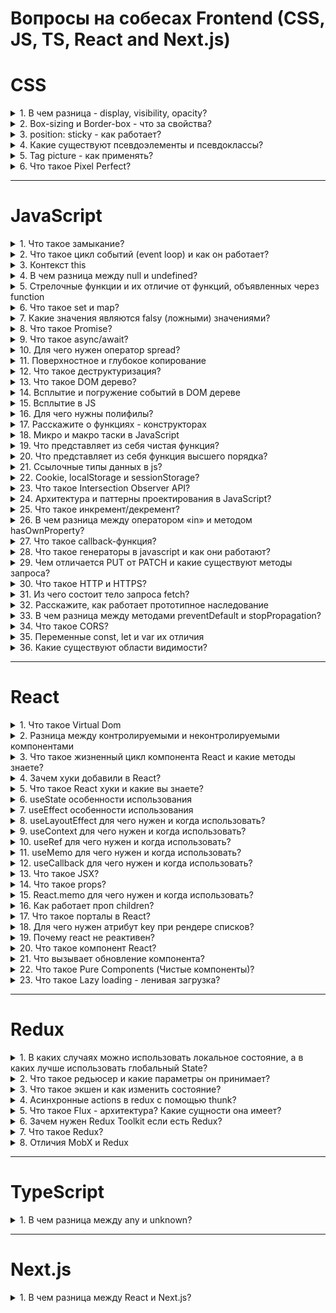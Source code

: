 # Вопросы на собесах Frontend (CSS, JS, TS, React and Next.js)

# CSS
<details>
<summary>1. В чем разница - display, visibility, opacity?</summary>

##
- display

Многоцелевое свойство, которое определяет, как элемент должен быть показан в документе.

- visibility

Предназначен для отображения или скрытия элемента, включая рамку вокруг него и фон. При скрытии элемента, хотя он и становится не виден, место, которое элемент занимает, остается за ним

- opacity

Определяет уровень прозрачности элемента веб-страницы. При частичной или полной прозрачности через элемент проступает фоновый рисунок или другие элементы, расположенные ниже полупрозрачного объекта.
##
</details>

<details>
<summary>2. Box-sizing и Border-box - что за свойства?</summary>

##
- box-sizing

Применяется для изменения алгоритма расчета ширины и высоты элемента.
```css
box-sizing: border-box;
```
На ширину блока не влияет padding и border.
##
</details>

<details>
<summary>3. position: sticky - как работает?</summary>

##
```css
position: fixed;
```
Элемент удаляется из обычного потока документа и становится выше всех других элементов обычного потока. Элемент будет всегда находится в зоне просмотра (viewport) браузера и позиционироваться относительно зоны просмотра. Положение элемента можно изменять используя свойства top, right, bottom, left и z-index.

```css
position: sticky;
```
Элемент остается в обычном потоке документа, а затем "прилипает" к ближайшему родителю с прокруткой и скроллится вместе с ним. В народе это называют "липким" элементом, который прилипает к верху экрана при прокрутке, когда прокрутка достигает этого элемента.
##
</details>

<details>
<summary>4. Какие существуют псевдоэлементы и псевдоклассы?</summary>

##
- псевдоэлементы

1. :after, :before

создает псевдоэлемент, который является последним (:after) или первым (:before) потомком элемента. Обычно используется для создания декоративных элементов для выбранного элемента.

2. :placeholder 

Псевдоэлемент позволяет стилизовать текст, который был вставлен используя атрибут placeholder для элементов форм, таких как ``input`` и ``textarea``

- псевдоклассы

1. :first-child, :last-child

Псевдокласс позволяет стилизовать первый или последний дочерний элемент какого-либо блока.

2. :focus

Псевдокласс применяется когда человек взаимодействует с элементом форм (``form``) такими как ``input, textarea, select, button`` и ссылки. Активируется при клике мышью пользователем по элементу. При фокусе на элементе появляется обводка (``outline``) по умолчанию

3. :hover

Псевдокласс срабатывает в момент наведения курсора мыши на элемент.

4. :visited

Псевдокласс позволяет стилизовать посещенные ссылки.

5. :active

Псевдокласс срабатывает в момент нажатия левой кнопки мыши на элемент.
##
</details>

<details>
<summary>5. Tag picture - как применять?</summary>

##
Контейнер в котором должен быть один тег `img` и элементы `source` с разными источниками и условиями отображения. Браузер подберет подходящее изображение из элемента `source` или использует источник в теге `img`, если подходящего источника не было найдено.

```css
<picture>
    <source media="(max-width: 650px)" srcset="https://htmlbase.ru/storage/app/media/travel-mobile.jpg"></source>
    <img src="https://htmlbase.ru/storage/app/media/travel.jpg" alt=""></img>
</picture>
```
##
</details>

<details>
<summary>6. Что такое Pixel Perfect?</summary>

##
Pixel Perfect — это подход в вёрстке, когда итоговый результат максимально точно, пиксель в пиксель, совпадает с дизайнерским макетом. Для этого макет сайта сохраняется как обычная картинка, после чего эта картинка накладывается поверх свёрстанного сайта при помощи специальных инструментов, например, браузерных расширений. После наложения становится очевидной разница, если она есть, между тем, как нарисовал дизайнер, и тем, что получилось в итоге.
##
</details>

---

# JavaScript
<details>
<summary>1. Что такое замыкание?</summary>

##
При создании функции и использования внутри нее переменных, эти переменные доступны только локально внутри функции. Снаружи мы не можем получить к ним доступ. На хранение таких переменных в том числе и аргументов выделяется определенная память и когда функция заканчивает свое выполнение это память очищается. Таким образом эти переменные больше не где не существуют.

Но вот если внутри одной функции создать вторую то вложенная функция получит доступ к переменным которые были объявлены во внешней функции этот механизм
и называется замыканием т е вложенная функция замыкает на себе переменные и аргументы внешней функции.

Таким образом при отработке внешней функции возвращается внутренняя которая замыкается на значения внешней и не дает памяти очистится 

Где используется: если нужно создать приватные переменные внутри другой функции. Конфиденциальность данных / эмуляция скрытых методов при помощи замыканий. Обычно используется в модульном паттерне.

Замыкание технически включает три компонента:

- внешняя функция, которая определяет некоторую область видимости и в которой определены некоторые переменные - лексическое окружение
- переменные (лексическое окружение), которые определены во внешней функции
- вложенная функция, которая использует эти переменные
```js
function outer(){         // внешняя функция
    let x = 5;            // некоторая переменная          
    function inner(){     // вложенная функция
        console.log(x++); // действия с переменной x
    };
    return inner;
}
let fn = outer();   // fn = inner, так как функция outer возвращает функцию inner, 
// переменная fn будет хранить ссылку на функцию inner. 
// При этом эта функция запомнила свое окружение - то есть внешнюю переменную x.
// вызываем внутреннюю функцию inner
fn();   // 5
fn();   // 6
fn();   // 7
let newFn = outer();  // здесь также в переменной newFn хранится ссылка
// на функцию inner и содержит уже новое значение, начиная со значения 5
newFn() // 5
newFn() // 6
```
Замыкания удобны тем, что каждый новый вызов создаёт отдельную область, в которой значения абсолютно независимы друг от друга.
##
</details>

<details>
<summary>2. Что такое цикл событий (event loop) и как он работает?</summary>

##
Так как движок Node.js одопоточный т.е выполнение каких либо задач выполняется по очереди один за другим.

При вызове какой-то функции она попадает в так называемый стек вызовов.В стеке вызовов хранятся функции, до которых дошёл интерпретатор, и которые надо выполнить. После выполнения всего блока (разных функции к примеру) стек станет пустым. В синхронном коде в стеке хранится вся цепочка вызовов.

Управление тем, как должны вызываться асинхронные операции, берёт на себя цикл событий (Event loop).

Цикл событий отвечает за выполнение кода, сбор и обработку событий и выполнение подзадач из очереди.
```
Стек вызовов => Web API => Очередь задач
Очередь задач => Стек вызовов
```
- **Стек вызовов** - "первым пришел, последним вышел" или "последним пришел, первым вышел", что то же самое.
- **Очередь задач** - "первым пришел, первым ушел".
##
</details>

<details>
<summary>3. Контекст this</summary>

## 
this - это специальная переменная, которая ссылается, на тот объект, в котором она на данный момент находится.

```js
let obj = {
   model: "toyota",
   year: 2017,
   show: function() {
   console.log(this.model) // obj.model
   }
 };
obj.show()
```
##
</details>

<details>
<summary>4. В чем разница между null и undefined?</summary>

##
Оба варианта означают пустое значение. Если мы инициализируем
переменную, но не присваиваем ей значение, туда помещается специальный
«маркер», который отображается при выводе на экран как undefined. Null
присваиваем самостоятельно.

Null - Это просто специальное значение, которое представляет собой «ничего»,
«пусто» или «значение неизвестно». Если необходимо очистить значение
переменной, мы делаем q = null.
undefined означает, что «значение не было присвоено».
##
</details>

<details>
<summary>5. Стрелочные функции и их отличие от функций, объявленных через function</summary>

## 
- Стрелочные функции не имеют argumemts.
- Синтаксис
- У стрелочных функций нет своего this. Если идет обращение к this, то он
берется снаружи.
- Не могут быть функциями – конструкторами. Т.е не могут вызываться с
помощью new
- Cтрелочную функцию можно написать в одну строку без объявления слова return
##
</details>

<details>
<summary>6. Что такое set и map?</summary>

##
Map – это коллекция, структура данных, работающая по принципу
ключ/значение, как и Object. Но основное отличие от объекта в том, что Map
позволяет использовать ключи любого типа.

Объект Set – это особый вид коллекции: «множество» значений (без ключей),
своего рода массив, где каждое значение может появляться только один раз.
##
</details>

<details>
<summary>7. Какие значения являются falsy (ложными) значениями?</summary>

##
Falsy значение – значение, которое при приведении к логическому типу
возвращает false.

```js
console.log(false)
console.log(0)
console.log('')
console.log(undefined)
console.log(null)
console.log(NaN)
console.log(BigInt(0))
```
##
</details>

<details>
<summary>8. Что такое Promise?</summary>

##
Промис (Promise) — специальный объект JavaScript, который используется для написания и обработки асинхронного кода.

Асинхронные функции возвращают объект Promise в качестве значения. Внутри промиса работает асинхронная операция, которая управляет его состоянием.\
Промисы были придуманы для решения проблемы так называемого «ада функций обратного вызова».

Промис может находиться в одном из трёх состояний:

- pending — стартовое состояние, операция стартовала;
- fulfilled — получен результат;
- rejected — ошибка.

Поменять состояние можно только один раз: перейти из `pending` либо в `fulfilled`, либо в `rejected`:

У промиса есть методы `then()` и `catch()` и `finally`, которые позволяют выполнять код при изменении его состояния.

Метод `then()` после `catch()` будет вызываться, даже если не произошло ошибок и сам метод `catch()` не выполнялся.

Если в цепочке несколько `catch()`, то каждый ловит ошибки от `then()`, находящихся выше.

Метод `finally` выполняется в конце цепочки промисов вне зависимости произошла ошибка или выполнение промиса прошло успешно.
##
</details>

<details>
<summary>9. Что такое async/await?</summary>

##
Async/await — относительно новый способ написания асинхронного (неблокирующего) кода в JS. Им оборачивают промис. Он делает код более читаемым и чистым, чем промисы и функции обратного вызова.\
Функция, обозначенная как async всегда вернет Promise.

Ключевое слово await заставит интерпретатор JavaScript ждать до тех пор, пока
промис справа от await не выполнится. После чего оно вернёт его результат, и
выполнение кода продолжится. await нельзя использовать в обычных функциях
##
</details>

<details>
<summary>10. Для чего нужен оператор spread?</summary>

##
Спред-синтаксис (spread) ... позволяет передавать итерируемые коллекции (например, массивы или строки) как список аргументов функции или добавлять содержащиеся в них элементы в новый массив.

Спред применятся и для объектов, чтобы копировать пары ключ-значение из одного объекта в другой.

- При вызове функции использовать значения из массива как аргументы:
```js
function multiplyThreeNumbers(a, b, c) {
  return a * b * c
}

const nums = [1, 2, 3]

console.log(multiplyThreeNumbers(...nums)) // 6
```

- В массиве скопировать элементы из другого массива в новый:

```js
const donor = ['это', 'старые', 'значения']
const newArray = [...donor, 1, true, 'мама']

console.log(newArray) // ['это', 'старые', 'значения', 1, true, 'мама']
```

- У объекта скопировать свойства из другого объекта в новый:

```js
const persona = { name: 'Иван', lastName: 'Объектов'}
const userData = { ...persona, username: 'killer3000' }

console.log(userData)
// {
//    name: 'Иван',
//    lastName: 'Объектов',
//    username: 'killer3000'
// }
```
Если в массиве будет больше элементов, чем параметров функции, то будут использованы только те элементы, которые идут первыми по порядку:

```js
function multiplyThreeNumbers(a, b, c) {
  return a * b * c
}

const nums = [1, 2, 3, 5, 6]

console.log(multiplyThreeNumbers(...nums)) // 6
```
##
</details>

<details>
<summary>11. Поверхностное и глубокое копирование</summary>

##
При копировании объектов или массивов JavaScript копирует данные только на один уровень вглубь. Этот тип копирования называется поверхностным (shallow).

Если необходимо полностью скопировать сложную структуру данных, например, массив с объектами, то нужно делать глубокое (deep) или полное копирование данных. JavaScript не содержит функций для глубокого копирования, лучший вариант сделать глубокую копию — сериализовать структуру в JSON и тут же распарсить.

- Поверхностное копирование
---
```
const copy = {…obj}
```
- Глубокое копирование
---
1. Воспользоваться костыльным, медленным способом:
```js
const copy = JSON.parse(JSON.stringify(obj))
```
или методом `structuredClone()`
Такие способы подойдет для объекта без прототипа и без функций.

2. Реализовать рекурсивную функцию копирования полей.
3. Воспользоваться библиотекой lodash, функцией deep clone
##
</details>

<details>
<summary>12. Что такое деструктуризация?</summary>

##
В JavaScript есть две чаще всего используемые структуры данных – это Object
и Array. Деструктурирующее присваивание – это специальный синтаксис, который
позволяет нам «распаковать» массивы или объекты в кучу переменных, так как
иногда они более удобны.
##
</details>

<details>
<summary>13. Что такое DOM дерево?</summary>

##
DOM (Document Object Model) — это специальная древовидная структура, которая позволяет управлять HTML-разметкой из JavaScript-кода. Управление обычно состоит из добавления и удаления элементов, изменения их стилей и содержимого.

Браузер создаёт DOM при загрузке страницы, складывает его в переменную document и сообщает, что DOM создан, с помощью события DOMContentLoaded. С переменной document начинается любая работа с HTML-разметкой в JavaScript.
##
</details>

<details>
<summary>14. Всплытие и погружение событий в DOM дереве</summary>

##
- Всплытие.

Когда на элементе происходит событие, обработчики сначала срабатывают на нём, потом на его родителе, затем выше и так
далее, вверх по цепочке предков.

- Погружение

Стандарт DOM Events описывает 3 фазы прохода события:
1. Фаза погружения (capturing phase) – событие сначала идёт сверху вниз.
2. Фаза цели (target phase) – событие достигло целевого(исходного) элемента.
3. Фаза всплытия (bubbling stage) – событие начинает всплывать.
##
</details>

<details>
<summary>15. Всплытие в JS</summary>

##
Hoisting (всплытие) представляет процесс доступа к переменным до их определения.

- `var`-переменные, которые попадают под всплытие, по умолчанию получают значение undefined.

- Это также касается и функции котрые обьявлются через `Function Declaration`

```js
display();
 
function display(){
    console.log("Hello Hoisting");
}
```
Здесь функция `display` благополучно отработает, несмотря на то, что она определена после вызова.

Но если мы используем `Function Expression` и вызовем ее до объявления то будет ошибка.
```js
display();

var display = function (){
    console.log("Hello Hoisting");
}
```
При первом проходе компилятор также получит переменную `display` и присвоет ей значение `undefined`. При втором проходе, когда надо будет вызывать функцию, на которую будет ссылаться эта переменная, компилятор увидит, что вызывать то нечего: переменная `display` пока еще равна `undefined`. И будет выброшена ошибка.

- Процесс всплытие для `let` и `const` будет отличаться: в отличие от `var`-переменных `const` и `let` при всплытие **не присваивается начальное значение**.

```js
console.log(foo);   // ReferenceError: Cannot access 'foo' before initialization
let foo = "Tom";    // тоже самое и с 'const'
console.log(foo);   // не будет выполняться
```
##
</details>

<details>
<summary>16. Для чего нужны полифилы?</summary>

##
«Полифил» – это библиотека, которая добавляет в старые
браузеры поддержку возможностей, которые в современных браузерах являются
встроенными.
##
</details>

<details>
<summary>17. Расскажите о функциях - конструкторах</summary>

## 
Функции-конструкторы являются обычными функциями. Но есть два
соглашения:
1. Имя функции-конструктора должно начинаться с большой буквы.
2. Функция-конструктор должна вызываться при помощи оператора "new".
```js
function User() {
  this.name = 'Alex'
}

const firstUser = new User()
firstUser.name === 'Alex' // true
```
Когда функция вызывается как new User(...), происходит следующее:
1. Создаётся новый пустой объект, и он присваивается this.
2. Выполняется код функции. Обычно он модифицирует this, добавляет туда
новые свойства.
3. Возвращается значение this
##
</details>

<details>
<summary>18. Микро и макро таски в JavaScript</summary>

##
- MicroTask - Promises ... выполняються раньше 
- MacroTask - SetTimeout ... выполняються позже
##
</details>

<details>
<summary>19. Что представляет из себя чистая функция?</summary>

##
Функция должна удовлетворять двум условиям, чтобы считаться «чистой»
- Каждый раз функция возвращает одинаковый результат, когда
вызывается с тем же набором аргументов.
- Нет побочных эффектов: HTTP-вызовы внутри функции, вывод на экран ( что то изменяет или внедряет в DOM дерево или происходит манипуляция с браузерными событиями по типу `click`).
##
</details>

<details>
<summary>20. Что представляет из себя функция высшего порядка?</summary>

##
Функция высшего порядка — это функция, которая может принимать другую
функцию в качестве аргумента или возвращать другую функцию в качестве
результата.
##
</details>

<details>
<summary>21. Ссылочные типы данных в js?</summary>

##
Все типы данных JavaScript можно разделить на примитивные и ссылочные.

- Объекты как ссылочные типы

Одно из фундаментальных отличий объектов от примитивов заключается в том, что объекты хранятся и копируются «по ссылке», тогда как примитивные значения: строки, числа, логические значения и т.д. – всегда копируются «как целое значение».

Переменная, которой присвоен объект, хранит не сам объект, а его «адрес в памяти» – другими словами, «ссылку» на него.

При копировании переменной объекта копируется ссылка, но сам объект не дублируется.

```js
let x = [10, 9, 8];
let y = x;
x[0] = 2;

console.log(y[0]); // 2
```

- Передача объектов функциям

Когда следует уделять особое внимание ссылочным типам, возникает при передаче их в виде аргументов функциям. Ввиду того что ссылочные типы содержат ссылки на соответствующие реальные данные, аргументы функции получают копию ссылки на данные и могут, таким образом, менять оригинальные данные.

- Сравнение объектов

При использовании операции проверки равенства (==) интерпретатор сравнивает значения соответствующих переменных. Для примитивных типов это означает сравнение фактических данных.

В случае ссылочных типов переменные содержат ссылки на данные, а не сами данные. Поэтому при использовании операции проверки равенства происходит сравнение ссылок, а не объектов, на которые эти ссылки указывают. Другими словами, операция == обеспечивает проверку не того, что две переменные ссылаются на эквивалентные объекты, а того, что переменные ссылаются на один и тот же объект.

```js
let str1 = new String("abc");
let str2 = new String("abc");

console.log(strl == str2); // false
```
##
</details>

<details>
<summary>22. Cookie, localStorage и sessionStorage?</summary>

##
Существует несколько подходов к хранению данных в браузере:

1. LocalStorage, SessionStorage - это интерфейс взаимодействия с хранилищем.

**SessionStorage** похож на краткосрочные Cookie, потому что данные в этом хранилище хранятся только во время жизни текущей сессии.

**LocalStorage**, в теории, является бессрочным хранилищем данных.

- Позволяют хранить пары ключ/значение в браузере.
- Максимальный объем хранимых данных — 5 Мб.
- Что в них важно – данные, которые в них записаны, сохраняются после
обновления страницы.

Оба хранилища в качестве ключей и значений могут использовать только
строки, поэтому объекты не забываем преобразовывать с помощью JSON.stringify.

2. **Cookie** – это небольшие строки данных, которые хранятся непосредственно в браузере. Данные, хранящиеся в куках, также передаются на сервер в виде HTTP-заголовка и могут быть им изменены. 

У хранения данных в **Cookie** есть много ограничений.

- они передаются при каждом запросе к серверу.
- их размер ограничен 4096 байтами. 
- срок хранения данных по умолчанию ограничен длинной сессии.

Куки обычно устанавливаются веб-сервером при помощи заголовка Set-Cookie. 
Мы также можем получить доступ к куки непосредственно из браузера, используя свойство document.cookie.

Один из наиболее частых случаев использования куки – это **аутентификация**:

- При входе на сайт сервер отсылает в ответ HTTP-заголовок Set-Cookie для того, чтобы установить куки со специальным уникальным идентификатором сессии («session identifier»).
- Во время следующего запроса к этому же домену браузер посылает на сервер HTTP-заголовок Cookie.
- Таким образом, сервер понимает, кто сделал запрос.
##
</details>

<details>
<summary>23. Что такое Intersection Observer API?</summary>

##
Intersection Observer API (IOA) позволяет приложению асинхронно наблюдать за пересечением элемента (target) с его родителем (root) или областью просмотра (viewport). Другими словами, этот API обеспечивает вызов определенной функции каждый раз при пересечении целевого элемента с root или viewport.

Примеры использования:

- «ленивая» или отложенная загрузка изображений
- бесконечная прокрутка страницы
- получение информации о видимости рекламы для целей расчета стоимости показов
- запуск процесса или анимации, находящихся в поле зрения пользователя

Для начала работы с IOA необходимо с помощью конструктора создать объект-наблюдатель с двумя параметрами — функцией обратного вызова и настройками

```js
// настройки
let options = {
    root: document.querySelector('.scroll-list'),
    rootMargin: '5px',
    threshold: 0.5
}

// функция обратного вызова
let callback = function(entries, observer){
    ...
}

// наблюдатель
let observer = new IntersectionObserver(callback, options)
```

Настройки:

- root — элемент, который выступает в роли области просмотра для target (предок целевого элемента или null для viewport)
- rootMargin — отступы вокруг root (margin в CSS, по умолчанию все отступы равны 0)
- threshold — число или массив чисел, указывающий допустимый процент пересечения target и root

Далее создается целевой элемент, за которым наблюдает observer:

```js
let target = document.querySelector('.list-item')
observer.observe(target)
```

Вызов callback возвращает объект, содержащий записи об изменениях, произошедших с целевым элементом:

```js
let callback = (entries, observer) => {
    entries.forEach(entry => {
        // entry (запись) - изменение
        //   entry.boundingClientRect
        //   entry.intersectionRatio
        //   entry.intersectionRect
        //   entry.isIntersecting
        //   entry.rootBounds
        //   entry.target
        //   entry.time
    })
}
```
##
</details>

<details>
<summary>24. Архитектура и паттерны проектирования в JavaScript? </summary>

##
**Архитектура**

- Backend \
**MVC** - (model-view-controler)
- Frontend \
**PMCU** - (pages-models-components-ul)
- Глобальное хранилище состояний \
**Flux** - Redux\MobX

**Паттерны проектирования `React`**

1. Presentational and Container Component Pattern

- **Компоненты представления**: это компоненты, отвечающие за внешний вид пользовательского интерфейса. Они не имеют никаких зависимостей ни с одной частью приложения и используются для отображения данных. Примером является список.

2. Provider Pattern

- Этот паттерн позволяет нам хранить данные в центральном месте, например, `React Context` и `Redux store`. `Provider/Store` может передать эти данные любому компоненту, которому они нужны, напрямую, без проп-дриллинга.

3. Compound Components Pattern

- Составные компоненты (Compound Components)— это компоненты, которые имеют общее состояние и работают вместе для достижения общей цели. Примером могут служить `HTML-элементы select и option`. В сочетании вместе они создают выпадающее меню, но сами по себе они мало что делают. Паттерн `Compound Components` используется в популярных библиотеках пользовательского интерфейса `React`, например: `Ant Design` и `Material UI`.
##
</details>

<details>
<summary>25. Что такое инкремент/декремент? </summary>

##
Одной из наиболее частых числовых операций является увеличение или уменьшение на единицу.

Для этого существуют даже специальные операторы:

- **Инкремент** ++ увеличивает переменную на 1:
```js
let counter = 2;
counter++;        // работает как counter = counter + 1, просто запись короче
console.log( counter ); // 3
```
- **Декремент** -- уменьшает переменную на 1:
```js
let counter = 2;
counter--;        // работает как counter = counter - 1, просто запись короче
console.log( counter ); // 1
```
- Если результат оператора не используется, а нужно только увеличить/уменьшить переменную, тогда без разницы, какую форму использовать:
```js
let counter = 0;
counter++;
++counter;
console.log( counter ); // 2, обе строки сделали одно и то же
```
- Если хочется тут же использовать результат, то нужна префиксная форма:
```js
let counter = 0;
console.log( ++counter ); // 1
```
- Если нужно увеличить и при этом получить значение переменной до увеличения – нужна постфиксная форма:
```js
let counter = 0;
console.log( counter++ ); // 0
```
##
</details>

<details>
<summary>26. В чем разница между оператором «in» и методом hasOwnProperty? </summary>

##
Отличие состоит в том, что оператор «in» проверяет наличие свойства не только в самом объекте, но и в его прототипах, а метод hasOwnProperty — только в объекте.
##
</details>

<details>
<summary>27. Что такое callback-функция?</summary>

##
коллбэк — это функция, которая должна быть выполнена после того, как другая функция завершила выполнение (отсюда и название: callback — функция обратного вызова). Любая функция, которая передается как аргумент, называется callback-функцией.
##
</details>

<details>
<summary>28. Что такое генераторы в javascript и как они работают?</summary>

##
Генераторы могут порождать (yield) множество значений одно за другим, по
мере необходимости. Генераторы отлично работают с перебираемыми объектами и
позволяют легко создавать потоки данных.

Для объявления генератора используется специальная синтаксическая
конструкция: function*, которая называется «функция-генератор»

```js
function* generateFuncion () {
   yield 1;
   yield 2;
   return 3;
}
```
Основным методом генератора является `next()`. При вызове он запускает
выполнение кода до ближайшей инструкции `yield` <значение> (значение может
отсутствовать, в этом случае оно предполагается равным `undefined`). По достижении
`yield` выполнение функции приостанавливается, а соответствующее значение –
возвращается во внешний код

```js
let generator = generateFuncion()
let one = generator.next()
```
##
</details>

<details>
<summary>29. Чем отличается PUT от PATCH и какие существуют методы запроса?</summary>

##
- `GET` запрашивает представление указанного ресурса. Такие запросы только для получения данных.
- `HEAD` - служит для проверки существования ресурса, он полностью аналогичен `GET`, но без возврата тела ответа.
- `POST` предназначен для отправки данных на сервер. Тип тела запроса указывается в заголовке `Content-Type`.
- `DELETE` запроса удаляет указанный ресурс.
- `PUT`, выбирается из базы сущность и обновляются её поля, при чём все сразу.
- `PATCH`, тоже самое, только обновляются не все поля, а выборочно.
- `OPTIONS` возвращает параметры в заголовке. Список параметров зависит о ресурса и/или сервера. Обычно это заголовок `Allow`, который описывает какие методы доступны для ресурса.
##
</details>

<details>
<summary>30. Что такое HTTP и HTTPS?</summary>

##
HTTP — это протокол передачи данных (гипертекстовой разметки) между браузером и сервером: страниц, файлов, видеозаписей. HTTPS — это тот же HTTP, но с добавленными методами шифрования данных и проверки безопасности. Встретить сейчас ресурс на HTTP довольно сложно — им не доверяют ни пользователи, ни браузеры, ни поисковики.

Протоколы TLS (Transport Layer Security) — криптографические. Это значит, что они позволяют шифровать данные, в нашем случае те, что передаются между браузером и сервером. Расшифровать эти данные могут только сервер и браузер, для всех остальных это будет набор нечитаемых символов.
##
</details>

<details>
<summary>31. Из чего состоит тело запроса fetch?</summary>

##
Функция fetch() принимает два параметра:

- url — адрес, по которому нужно сделать запрос;
```js
fetch('http://jsonplaceholder.typicode.com/posts')
```
- options (необязательный) — объект конфигурации, в котором можно настроить метод запроса, тело запроса, заголовки и многое другое.
```js
fetch('https://jsonplaceholder.typicode.com/posts', {
  method: 'POST', // Здесь так же могут быть GET, PUT, DELETE
  body: JSON.stringify(newPost), // Тело запроса в JSON-формате
  headers: {
    // Добавляем необходимые заголовки
    'Content-type': 'application/json; charset=UTF-8',
  },
```
По умолчанию fetch() запросы не включают в себя cookies и потому авторизованные запросы на сервере могут не пройти. Для этого необходимо добавить в настройку поле credentials:
```js
fetch('https://somesite.com/admin', {
  method: 'GET',
  // или 'same-origin' если можно делать такие запросы только в пределах этого домена
  credentials: 'include',
})
```
##
</details>

<details>
<summary>32. Расскажите, как работает прототипное наследование</summary>

##
Все объекты в JavaScript имеют свойство `__proto__`, которое является ссылкой на другой объект. Когда происходит обращение к свойству объекта, и если свойство не найдено в этом объекте, то механизм JavaScript просматривает прототип объекта, затем прототип прототипа и т.д. До тех пор, пока не найдет определенное свойство на одном из прототипов или до тех пор, пока он не достигнет конца цепочки прототипов.
##
</details>

<details>
<summary>33. В чем разница между методами preventDefault и stopPropagation?</summary>

##
- Метод `preventDefault` объекта Event, отключает стандартную обработку события браузером. 
- Метод `stopPropagation` объекта Event, отключает распространение события, т.е. запуск родительских по отношению к элементу, в котором возникло событие, обработчиков.

Например, "дефолтная" обработка события `submit` элемента `form` предполагает отправку данных формы и перезагрузку страницы.
```js
<form id="formEl">
  <input type="text" id="inputEl" />
  <button>Отправить</button>
</form>
```
```js
formEl.onsubmit = (e) => {
  e.preventDefault()
  alert(inputEl.value || 'hello world')
}
```
Пример всплытия в дереве DOM и с помощью метода `stopPropagation` отключение этого всплытия.
```js
<body>
  <div id="blueRect">
    <div id="redRect"></div>
  </div>
</body>
```
```js
const redRect = document.getElementById("redRect");
redRect.addEventListener("click", function(){
    console.log("Событие на redRect");
});
 
const blueRect = document.getElementById("blueRect");
blueRect.addEventListener("click", function(){
    console.log("Событие на blueRect");
});
 
document.body.addEventListener("click", function(){
    console.log("Событие на body");
});
```
Если мы нажмем на вложенный `div`, то событие пойдет к родительскому элементу `div` и далее к элементу `body`:

Вывод в консоли будет следующий:
```js
`Событие на redRect`
`Событие на blueRect`
`Событие на body`
```
Чтобы остановить распространение событие, мы можем прибегнуть к методу `stopPropagation()` объекта Event.
```js
const redRect = document.getElementById("redRect");
redRect.addEventListener("click", function(e){
    console.log("Событие на redRect");
    e.stopPropagation();
});
```
И в результате нажатия событие будет обработано только обработчиком для `redRect`.
```js
`Событие на redRect`
```
##
</details>

<details>
<summary>34. Что такое CORS?</summary>

##
CORS - это механизм, который позволяет выполняемым скриптам в браузере взаимодействовать с ресурсами, имеющий **разный origin**. Под **разным origin** подразумевается запросы, который имеют разный URL (ссылку) по сравнению с URL, где выполняется JavaScript.

Примеры:
- Разный домен(js.com)
- Разный протокол(http и https)
- Разный порт(js.com:3000 и js.com:3001)

На стороне Back-end можно конфигурировать такие заголовки (`headers`) которые разрешат получать доступ с этого ресурса:
```js
app.use(function (req, res, next) {
    res.setHeader('Access-Control-Allow-Origin', 'http://localhost:3000' || '*'); 
    //  должен содержать разрешённый источник или все источники.
    res.setHeader('Access-Control-Allow-Methods', 'GET, POST, OPTIONS, PUT, PATCH, DELETE'); 
    // должен содержать разрешённые методы.
    res.setHeader('Access-Control-Allow-Headers', 'X-Requested-With,content-type'); 
    // должен содержать список разрешённых заголовков.
    res.setHeader('Access-Control-Allow-Credentials', true); 
    // Если сервер согласен принять запрос с авторизационными данными, он должен добавить заголовок
    next();
}); 
```
Типы запросов CORS:

1. Простые

- Считаются методы `GET`, `POST` или `HEAD`
- При использовании заголовка Content-Type должны быть такие значения `application/x-www-form-urlencoded`, `multipart/form-data` или `text/plain`.

2. Все отсальные 

Если запрос не является **простым**, то браузер автоматически пошлет запрос с методом `OPTIONS`.

Цель такого запроса разузнать возможности CORS сервера:

Если сервер вернет `headers` (заголовки), кототрые разрешат доступ к ресурсам, то браузер пошлет второй запрос.
##
</details>

<details>
<summary>35. Переменные const, let и var их отличия</summary>

##
Переменные — это именованные контейнеры для хранения данных.

1. `let`, `const` 

Используя ключевое слово `let`, можно объявить переменную без присвоения ей начального значения. В таком случае она будет равна `undefined`
```js
let a
console.log(a) // undefined

a = 5
console.log(a) // 5
```
А вот при помощи `const` нельзя объявлять переменные без значения это вызовет ошибку.

Оба типа переменных имеют блочную область видимости и не становятся частью глобального объекта (`window` в браузере, `global` в Node.js). Блочная область видимости не даёт получить значение переменной вне блока, где она была объявлена.
```js
if (true) {
  let a = 5
  const b = 10

  console.log(a)   // 5
  console.log(b)   // 10
}

console.log(a) // ReferenceError: a is not defined
console.log(b) // ReferenceError: b is not defined
```

Значение в переменной, созданной через `let`, можно изменять
```js
let a = 5
console.log(5) // 5

a = 10
console.log(a) // 10
```
А вот значение `const` изменить нельзя, будь то примитивное значение или ссылка на объект.
```js
const obj = {
  a: 5,
}
obj = {
  a: 10,
} // TypeError: Assignment to constant variable
```
Однако объект, хранящийся в `const`, можно мутировать. Объекты хранятся по ссылке, и изменение объекта не приводит к изменению ссылки на него.
```js
const obj = {
  a: 5,
}

obj.a = 10
console.log(obj) // { a: 10 }
```
2. `var`

Переменные `var` можно объявлять без присвоения им значения, в таком случае они будут равны `undefined`

Переменные, объявленные через `var`, имеют функциональную область видимости. Они доступны только в пределах текущей функции или глобального объекта, если функции нет
```js
if (true) {
  var a = 5
}
function foo() {
  var b = 10
}

console.log(a) // 5
console.log(b) // ReferenceError: b is not defined
```
Смена значения в `var`

- обратиться к имени переменной и присвоить новое значение
```js
var a = 5
console.log(a) // 5

a = 10
console.log(a) // 10
```
- обратиться к имени переменной вместе с ключевым словом `var`
```js
var a = 5
console.log(a) // 5

var a = 10
console.log(a) // 10
```

Использование `var` оправданно, если нужно писать код для старых браузеров времён `IE 11` или `Opera mini`. Или нужно работать с библиотеками которые напиманы на `var` и читать доку где примеры также написаны с использованием `var`. Во всех остальных случаях лучше использовать `let` и `const`, так как они не позволят допустить ошибки, приводящие к неправильным значениям в переменных или изменениям глобальных переменных.
##
</details>

<details>
<summary>36. Какие существуют области видимости?</summary>

##
**Глобальная область видимости** - все переменные и константы, которые объявлены вне функций, вне модулей, являются глобальными.

**Блочная область видимости** - ограничена программным блоком, обозначенным при помощи `{` и `}`. Простейший пример такой области — это выражение внутри скобок.

**Функциональная область видимости** - это область видимости в пределах тела функции. Можно сказать, что она ограничена `{` и `}` функции.

**Лексической областью видимости** - особенный доступ к локальным переменным родительской функции.
```js
function outer() {
  const a = 42

  function inner() {
    console.log(a) // 42
  }
}
```
Такое поведение, когда переменные родительских областей становятся доступны в дочерних, называется наследованием областей видимости.
##
</details>

---

# React

<details>
<summary>1. Что такое Virtual Dom</summary>

##
VirtualDOM это копия DOM дерева и вместо того, чтобы взаимодействовать с
DOM напрямую, мы работаем с его легковесной копией. Мы можем вносить
изменения в копию, исходя из наших потребностей, а после этого React применяет
изменения к реальному DOM.

При этом происходит сравнение DOM-дерева с его виртуальной копией,
определяется разница и запускается перерисовка того, что было изменено.

Такой подход работает быстрее, потому как не включает в себя все
тяжеловесные части реального DOM.
##
</details>

<details>
<summary>2. Разница между контролируемыми и неконтролируемыми компонентами</summary>

##
В **контролируемом** компоненте данные формы обрабатываются компонентом React. 
Альтернативой являются **неконтролируемые** компоненты, где данные формы обрабатываются самим DOM.

В HTML элементы формы, **такие как input, textarea и select**, обычно
поддерживают собственное состояние и обновляют его в соответствии с
пользовательскими входными данными. В React изменяемое состояние обычно
хранится в свойстве state компонентов и обновляется только с помощью setState().

Мы можем объединить всё это вместе, сделав состояние React «единственным
источником данных (истины)». Затем компонент React, который отрисовывает
форму, также контролирует, что происходит в этой форме при последующем вводе
данных пользователем. Элемент поля ввода формы, значение которого
контролируется React подобным образом, называется **«контролируемым
компонентом»**.

Вместо того, чтобы писать обработчик события для каждого обновления
состояния, вы можете использовать **неуправляемый** компонент и читать значения
из DOM через ref

Неуправляемые компоненты опираются на DOM в качестве источника данных и могут быть удобны при интеграции React с кодом, не связанным с React. Количество кода может уменьшиться, правда, за счёт потери в его чистоте. Поэтому в обычных ситуациях мы рекомендуем использовать управляемые компоненты.
##
</details>

<details>
<summary>3. Что такое жизненный цикл компонента React и какие методы знаете?</summary>

##
Каждый компонент React проходит несколько стадий в процессе своей жизни: он создаётся, затем добавляется в DOM, получает пропсы, и, наконец, удаляется из дерева. Этот процесс называют жизненным циклом компонента (Component Lifecycle). React предоставляет набор методов, которые позволяют встроиться в этот процесс.

Существует четыре различных этапа жизненного цикла компонента React:
1. Инициализация: На этом этапе компонент React готовит установку
начального состояния и параметров по умолчанию.
2. Монтирование: Компонент React готов для монтирования в DOM
браузера. Этот этап охватывает методы жизненного цикла
componentWillMount и componentDidMount.
3. Обновление: На этом этапе компонент обновляется двумя способами,
отправляя новые свойства и обновляя состояние. Этот этап охватывает
методы жизненного цикла shouldComponentUpdate, componentWillUpdate
и componentDidUpdate.
4. Размонтирование: На этом последнем этапе компонент не нужен и
отключается из DOM браузера. Этот этап включает метод жизненного
цикла componentWillUnmount.
##
</details>

<details>
<summary>4. Зачем хуки добавили в React?</summary>

##
С помощью хуков мы можем извлечь логику состояния из компонента, чтобы её протестировать или повторно использовать. Хуки позволяют нам повторно использовать логику состояния, не затрагивая дерево компонентов. Благодаря этому, хуки легко использовать в разных компонентах и делиться ими с сообществом (К примеру кастомные хуки для валидации форм). 

Хуки позволяют использовать состояние и другие функции жизненного цикла при использовании функциональных компонентов вместо классов. Меньше кода и повышая читабельность компонентов.
##
</details>

<details>
<summary>5. Что такое React хуки и какие вы знаете?</summary>

##
Хук — это специальная функция, которая позволяет «подцепиться» к возможностям
React.
Основные React хуки:
- useState;
- useEffect;
- useContext;
- useRef;
- useMemo;
- useCallback;
##
</details>

<details>
<summary>6. useState особенности использования</summary>

##
Хук useState предоставляет функциональным компонентам доступ к состоянию React.

Он возвращает значение с состоянием и функцию для его обновления.
Во время первоначального рендеринга возвращаемое состояние (state)
совпадает со значением, переданным в качестве первого аргумента (initialState).

Функция setState используется для обновления состояния. Она принимает новое
значение состояния и ставит в очередь повторный рендер компонента. Функция
setState может принимать параметром, как и новое значение, так и функцию callback,
которая параметром принимает предыдущее значение.
##
</details>

<details>
<summary>7. useEffect особенности использования</summary>

##
С помощью хука useEffect можно управлять жизненным циклом компонета.

Функция принимает два параметра это callback и массив зависимостей.

Массив зависимостей в useEffect. если оставляем пустым, то useEffect срабатывает только при первом рендере компонента.

Если прописываем зависимости напр: `[val, val2]`, то функции внутри useEffect выполнятся когда произойдет изменение значения переменной val или val2.

Если не передать вообще то useEffect срабатывает на каждый рендер.

- Очистка ресурсов

Нередко в приложении возникает необходимость подисывается на различные ресурсы, а после окончания работы и отписываться от них. В этом случае мы можем использовать специальную форму хука useEffect():
```js
useEffect(() => {
  // код подписки на ресурс
  return () => {
    // код отписки от ресурса
  };
});
```
##
</details>

<details>
<summary>8. useLayoutEffect для чего нужен и когда использовать?</summary>

##
Хук `useLayoutEffect` по своим параметрам (сигнатуре) полностью идентичен хуку `useEffect`. Главное же отличие заключается в том, что `useLayoutEffect` вызывается синхронно, после всех изменений в DOM. Также сами разработчики React рекомендуют использовать `useLayoutEffect` только в случае острой необходимости, чтобы вдруг не возникло проблем с правильным рендерингом компонентов. **Хук `useLayoutEffect` можно использовать в случаях, когда необходимо произвести какие-то вычисления либо замеры в реальном DOM или провести синхронно мутацию (изменения)**.

Одно из применений заключается в устранении мигания во время рендера компонента.
##
</details>

<details>
<summary>9. useContext для чего нужен и когда использовать?</summary>

##
В типичном React-приложении данные передаются сверху вниз (от родителя к
дочернему компоненту) с помощью пропсов. Однако, подобный способ
использования может быть чересчур громоздким для некоторых типов пропсов
(например, выбранный язык, UI-тема), которые необходимо передавать во многие
компоненты в приложении. Контекст предоставляет способ делиться такими
данными между компонентами без необходимости явно передавать пропсы через
каждый уровень дерева.

Компонент, вызывающий useContext, всегда будет перерендериваться при
изменении значения контекста. Если повторный рендер компонента затратен, вы
можете оптимизировать его с помощью мемоизации.
##
</details>

<details>
<summary>10. useRef для чего нужен и когда использовать?</summary>

##
`useRef` возвращает изменяемый ref-объект, свойство `.current` которого инициализируется переданным аргументом (`initialValue`). Возвращённый объект будет сохраняться в течение всего времени жизни компонента и не будет изменяться от рендера к рендеру. Хук useRef не приводит к повторному перерендериванию компонента даже когда происходит изменение данных в нем.

Обычный случай использования — это явное обращение к DOM элементу (`Virtual Dom`). После инициализации данный хук вернет `ref-объект` со свойством `current`.

В качестве параметра функция `useRef()` принимает начальное значение хранимого объекта. А возвращаемое значение - ссылка-объект, из свойства current которого можно получить хранимое значение.

- Пример использования (инизиализация):
```js
const ref = useRef(null) // название переменной может быть любое
```

- В консоли будет выглядить следуйщим образом:
```js
console.log(ref) || console.log(ref.current);;

{current: null} || null
```

- Пример компонента:

```js
function Form() {
  const ref = useRef(null)  // инизиализация ref-объекта

  const focus = () => {
    ref.current.focus()  // форма с одним input и кнопкой по клику,
  }                      // на которую мы хотим устанавливать фокус на этот input.

  return (
    <>
      <input ref={ref} />  {/*обязательный атрибут иначе не получиться достучаться к этому DOM элементу*/}
      {/*console.log(ref) // {current: input}*/} 
      <button onClick={focus}>Focus</button>  {/*кнопка отрабатывающая фукцию focus*/}
    </>
  )
}
```

Это прекрасная возможность изменения DOM в `React`, но эта же возможность полностью противоречит концепции работы виртуального DOM. Из-за таких изменений не происходит умного сравнения в виртуальном DOM, что часто приводит к ошибкам.
##
</details>

<details>
<summary>11. useMemo для чего нужен и когда использовать?</summary>

##
useMemo используется для того, чтобы закешировать\замемоизировать результат вычислений.

Пример использования:
```js
const memoizedValue = useMemo(() => computeExpensiveValue(a, b), [a, b]);
```
Предназначен для оптимизации проекта.
Этот хук возвращает не саму функцию, а результат её выполнения.
Таким образом, `useMemo` используется для сохранения результатов тяжёлых вычислений, например обработка массива. 

Передайте «создающую» функцию и массив зависимостей. `useMemo` будет
повторно вычислять мемоизированное значение только тогда, когда значение какой либо из зависимостей изменилось.

Первым параметром функция принимает callback, в котором проходят вычисления, а
вторым массив зависимостей, функция будет повторно проводить вычисления
только при изменении хотя бы одной из зависимостей
##
</details>

<details>
<summary>12. useCallback для чего нужен и когда использовать?</summary>

##
Хук useCallback вернёт мемоизированную версию колбэка, который
изменяется только, если изменяются значения одной из зависимостей. **Это полезно
при передаче колбэков оптимизированным дочерним компонентам, которые
полагаются на равенство ссылок для предотвращения ненужных рендеров.**

useCallback получает на функцию и массив аргументов, и возвращает одну и туже функцию, до тех пор, пока аргументы не изменились. **useCallback используется, когда важна постоянность ссылок на функцию.** 
##
</details>

<details>
<summary>13. Что такое JSX?</summary>

##
`JSX` — расширение синтаксиса `JavaScript`. Этот синтаксис выглядит как язык шаблонов, но наделён всеми языковыми возможностями `JavaScript`. 
`JSX` - это дополнение к синтаксису `JS`, который позволяет писать HTML в React компонентах. JSX — синтаксический сахар для функции React.createElement(component, props, ...children).

За правильный парсинг и дальнейшую обработку отвечает `babel`.

`React` можно использовать без `JSX`. Это особенно удобно, когда нет необходимости настраивать транспиляцию в процессе сборки.
##
</details>

<details>
<summary>14. Что такое props?</summary>

##
Props (обьект js) – данные, которые передаются в компонент из родительского. Props
доступны только для чтения и не могут быть изменены.
##
</details>

<details>
<summary>15. React.memo для чего нужен и когда использовать?</summary>

##
React.memo — это компонент высшего порядка.

Если ваш компонент всегда рендерит одно и то же при неменяющихся
пропсах, вы можете обернуть его в вызов React.memo для повышения
производительности в некоторых случаях, мемоизируя тем самым результат. Это
значит, что React будет использовать результат последнего рендера, избегая
повторного рендеринга.

React.memo затрагивает только изменения пропсов. Если функциональный
компонент обёрнут в React.memo и использует useState, useReducer или useContext,
он будет повторно рендериться при изменении состояния или контекста.
##
</details>

<details>
<summary>16. Как работает проп children?</summary>

##
Некоторые компоненты не знают своих потомков заранее. Это особенно характерно для таких компонентов, как Sidebar, которые представляют из себя как бы «коробку», в которую можно что-то положить. Для таких компонентов мы рекомендуем использовать специальный проп children, который передаст дочерние элементы сразу на вывод
##
</details>

<details>
<summary>17. Что такое порталы в React?</summary>

##
Порталы позволяют рендерить дочерние элементы в DOM-узел, который находится вне DOM-иерархии родительского компонента.

```js
ReactDOM.createPortal(child, container)
```

Первый аргумент (child) — это любой React-компонент, который может быть отрендерен, такой как элемент, строка или фрагмент. Следующий аргумент (container) — это DOM-элемент.

Типовой случай применения порталов — когда в родительском компоненте заданы стили overflow: hidden или z-index, но вам нужно чтобы дочерний элемент визуально выходил за рамки своего контейнера. Например, диалоги, всплывающие карточки и всплывающие подсказки.
##
</details>

<details>
<summary>18. Для чего нужен атрибут key при рендере списков?</summary>

##
Ключи (keys) помогают React определять, какие элементы были изменены, добавлены или удалены. Их необходимо указывать, чтобы React мог сопоставлять элементы массива с течением времени.

Лучший способ выбрать ключ — это использовать строку, которая будет явно отличать элемент списка от его соседей. Чаще всего вы будете использовать ID из ваших данных как ключи. Когда у вас нет заданных ID для списка, то в крайнем случае можно использовать индекс элемента как ключ.
##
</details>

<details>
<summary>19. Почему react не реактивен?</summary>

##
React назван так потому, что реагирует на изменения состояния компонентов. Все же он делает это не реактивно, а, скорее, по графику.

Помните, что входными данными для render() являются свойства (props) и внутреннее состояние, которое может быть обновлено в любое время.

Когда для render меняются входные данные, меняется и результат ее выполнения.

React.js ведет запись жизненного цикла компонента. Когда React.js видит, что один рендер отличается от другого, он переводит разницу между своим виртуальным представлением в операции с DOM API, которые будут отрисованы в документе.

Не отслеживает в реальном времени изменения переменных.
##
</details>

<details>
<summary>20. Что такое компонент React?</summary>

##
- Компонент React – это класс, который наследуется от класса React.Component 
- Функция render возвращает HTML разметку, то что будет отрисовано в браузере. Класс-компонент без функции render существовать не может, это его интерфейс.
##
</details>

<details>
<summary>21. Что вызывает обновление компонента?</summary>

##
Обновление компонента вызывают изменение состояния и изменение пропсов. Изменение состояния не будет приводить к обновлениям, если новое значение состояния не изменилось. Если мутировать состояние напрямую это тоже не приведет к повторному рендеру. Когда родительский компонент рендерится, дочерние компоненты рекурсивно тоже будут ререндериться. React должен сделать рендер, чтобы определить эти различия, сравнить и определить нужна перерисовка или нет.
##
</details>

<details>
<summary>22. Что такое Pure Components (Чистые компоненты)?</summary>

##
Компонент является чистым, если он гарантированно возвращает один и тот же результат при одинаковых пропсах и состоянии.

Для чего нужны чистые компоненты и чем они лучше? Чистые компоненты имеют улучшенную производительность за счет поверхностного сравнения пропсов и состояния.

**Для функциональных и для классовых компонентов**

За это отвечает `React.memo()` - компонент высшего порядка.
По умолчанию сравнение происходит поверхностное. Поверхностное сравнение происходит при помощи оператора `===`
##
</details>

<details>
<summary>23. Что такое Lazy loading - ленивая загрузка?</summary>

##
`Lazy loading` - ленивая загрузка, для того чтобы загружать очередной бандл по требованию. Эта оптимизация полезна т.к. не все части приложения могут пригодится сразу же. Таким образом мы можем ускорить загрузку сайта за счет меньшего размера бандла.

Бандлы - это результат работы работы сборщиков проекта (`Webpack`). Сама сборка - это процесс выявления импортированных файлов и объединения их в один файл (часто называемый "bundle" или "бандл"). Этот бандл после подключения на веб-страницу загружает приложение.

Однако нужно следить за размером бандла - любая подключенная библиотека добавляет лишний килобайты. И загрузка может занять слишком много времени. При помощи сборщиков проекта можно создавать несколько бандлов и загружать их по мере необходимости. Общий размер кода не уменьшится (он будет разделен на несколько частей) - однако начальная загрузка будет быстрее.

- React.lazy

```js
const OtherComponent = React.lazy(() => import('./OtherComponent'))
```

Она автоматически загрузит бандл, содержащий OtherComponent, когда этот компонент будет впервые отрендерен.

`React.lazy` принимает функцию, которая должна вызвать динамический `import()`. Результатом возвращённого `Promise` является модуль, который экспортирует по умолчанию `React-компонент` (export default).

- Suspense

Компонент с ленивой загрузкой должен рендериться внутри компонента Suspense, который позволяет нам показать запасное содержимое (например, индикатор загрузки) пока происходит загрузка ленивого компонента.

- Предохранители (error boundary)

Если какой-то модуль не загружается (например, из-за сбоя сети), это вызовет ошибку. Можно обрабатывать эти ошибки для улучшения пользовательского опыта с помощью предохранителей.
##
</details>

---

# Redux

<details>
<summary>1. В каких случаях можно использовать локальное состояние, а в каких
лучше использовать глобальный State?</summary>

##
Локальное состояние рекомендуется использовать в тех случаях, когда оно
используется только в рамках 1го компонента и не планируется передавать его в
других компоненты. Также локальное состояние используется в компоненте какогото отдельного элемента списка. Если же декомпозиция на компоненты предполагает
вложенность с передачей данных по иерархии, то лучше использовать global state
##
</details>

<details>
<summary>2. Что такое редьюсер и какие параметры он принимает?</summary>

##
Reducer это чистая функция, которая принимает параметрами state и action.
Внутри редюсера мы отслеживаем тип полученного actions и в зависимости от него
мы изменяем состояние и возвращаем новый объект состояния.
##
</details>

<details>
<summary>3. Что такое экшен и как изменить состояние?</summary>

##
Action - это простой js объект, у которого обязательно должно быть поле с типом.
```js
{type: “SET_PAGE”}
```
Также опционально можно добавить какие-то данные. Для того что бы
изменить состояние необходимо вызвать функцию dispatch, в которую передаем
action.
##
</details>

<details>
<summary>4. Асинхронные actions в redux с помощью thunk?</summary>

##
Для того, чтобы использовать redux thunk необходимо подключить его как
middleware. Action creators должны возвращать не просто объект, а функцию, которая
параметром принимает dispatch.
##
</details>

<details>
<summary>5. Что такое Flux - архитектура? Какие сущности она имеет?</summary>

##
Flux-архитектура — архитектурный подход или набор шаблонов программирования для построения пользовательского интерфейса веб-приложений, сочетающийся с реактивным программированием и построенный на однонаправленных потоках данных.

Основной отличительной особенностью Flux является односторонняя направленность передачи данных между компонентами Flux-архитектуры. Архитектура накладывает ограничения на поток данных, в частности, исключая возможность обновления состояния компонентов самими собой. Такой подход делает поток данных предсказуемым и позволяет легче проследить причины возможных ошибок в программном обеспечении.

В минимальном варианте Flux-архитектура может содержать три слоя, взаимодействующие по порядку:

- Действия (англ. actions) — выражение событий (часто для действий используются просто имена — строки, содержащие некоторый «глагол»). Диспетчеры передают действия нижележащим компонентам (хранилищам) по одному. Новое действие не передаётся пока предыдущее полностью не обработано компонентами. Действия из-за работы источника действия, например, пользователя, поступают асинхронно, но их диспетчеризация явлется синхронным процессом. Кроме имени (англ. name), действия могут иметь полезную нагрузку (англ. payload), содержащую относящиеся к действию данные.
- Диспетчер/Диспатчер (англ. dispatcher) предназначен для передачи действий хранилищам. В упрощённом варианте диспетчер может вообще не выделяться, как единственный на всё приложение. В диспетчере хранилища регистрируют свои функции обратного вызова (callback) и зависимости между хранилищами.
- Хранилище (англ. store) является местом, где сосредоточено состояние (англ. state) приложения. Остальные компоненты, согласно Flux, не имеют значимого (с точки зрения архитектуры) состояния. Изменение состояния хранилища происходит строго на основе данных действия и старого состояния хранилища при помощи чистых функций.
- Представление (англ. view) — компонент, обычно отвечающий за выдачу информации пользователю. Во Flux-архитектуре, которая может технически не касаться внутреннего устройства представлений вообще, это — конечная точка потоков данных. Для информационной архитектуры важно только, что данные попадают в систему (то есть, обратно в хранилища) только через действия.
##
</details>

<details>
<summary>6. Зачем нужен Redux Toolkit если есть Redux?</summary>

##
Он был разработан для решения трех главных проблем:

- Слишком сложная настройка хранилища (store)
- Для того, чтобы заставить Redux делать что-то полезное, приходится использовать дополнительные пакеты
- Слишком много шаблонного кода (boilerplate)
##
</details>

<details>
<summary>7. Что такое Redux?</summary>

##
`Redux` - это стэйт менеджер для JS приложений. Он может работать не только в `React` приложениях. Он хранит состояние в дереве объектов внутри единого стора. Единственная возможность изменить состояние - отправить `action`. `Action` - это объект, который описывает действие (он отвечает на вопрос: "Что я хочу изменить в состоянии?"). Далее `action` попадает в `reducer`, где описано, как состояние должно быть изменено. (`reducer` отвечает на вопрос: "Как я хочу изменить стэйт?").
##
</details>

<details>
<summary>8. Отличия MobX и Redux</summary>

##
- `Redux` использует `JS`-объект в качестве структуры данных для хранения данных состояния. И отслеживание изменений происходит явно вручную. `MobX` использует `observables`, и чтобы следить за изменениями используются неявные подписки.
- `Redux` использует чистые функции - очевидные изменения состояния. В `MobX` сложнее отследить изменения и сложнее дебажить.
- В `Mobx` может быть больше одного стора, в `Redux` один большой стор.
##
</details>

---

# TypeScript

<details>
<summary>1. В чем разница между any и unknown?</summary>

##
Значения, аннотированные с помощью `any` или `unknown`, могут иметь любой тип. Разница между этими специальными типами состоит в том, что `unknown` не допускает выполнения операций (к примеру различные методы) со значением до проверки его типа. Чтобы работать со значение нужно явно в далее в коде уточнить его тип. А `any` все ровно это не вызовет ошибку `TypeScript`, если мы захотим вызвать какой либо метод у этой переменной.
##
</details> 

---

# Next.js

<details>
<summary>1. В чем разница между React и Next.js?</summary>

##
**Next.js** — фреймворк, использующий библиотеку `React`. Главное его отличие от «чистого» `React` — в способе рендера конечных веб-страниц.Если `React` загружает минимальный `HTML` и зачастую большой бандл `JS` (иногда разделенный между страницами на модули), то `Next.js` использует `Server Side Rendering` — формирование первоначального `HTML` на стороне сервера, используя тот же самый `React`.

Работа **Next.js** следует шести основным принципам:

1. Работа без настройки. Использование файловой системы в качестве API
2. Только `JavaScript`. Все является функциями
3. Автоматический `Server Side Rendering` и `code-splitting`
5. Механизм получения данных определяется разработчиком
6. Предзагрузка для увеличения производительности
7. Простой деплой и развертывание

**Next.js**:

1. Браузер делает запрос на страницу с информацией о товаре, например, `/product/1`.
2. Сервер получает запрос, загружает необходимые данные о товаре с другого сервера, формирует `HTML` на основе полученных данных и необходимых в данный момент компонентов `React`.
3. Браузер сразу получает `HTML` с нужной информацией и показывает его пользователю, но `JS` для интерактивности еще не загружен.
4. Подгрузка `JS` происходит после этого в фоновом режиме, после чего встраивается уже в имеющийся `HTML`-код — этот процесс называется `hydration`.

Как этот процесс выглядит на **Next.js**

```js
import Head from 'next/head'
import getProductData from "...";

export async function getServerSideProps(context) {
  const product = getProductData(context.params.id);

  return {
    props: {
      product
    },
  };
}

export default function Product({ product }) {
  return (
    <div>
      <Head>
        <title>Купить {product.name}</title>
      </Head>
      <main>
        <img src={product.image} alt="Product image" />
        <h1>{product.name}</h1>
        <p>{product.description}</p>
      </main>
    </div>
  )
}
```
**React**:

1. Браузер делает запрос на страницу с информацией о товаре, например, `/product/1`.
2. Сервер возвращает минимальный `HTML`-файл, в котором прописан импорт `JS`-файла, использующего `React`.
3. После загрузки HTML начинается загрузка `JS`.
4. Только после загрузки `JS`-файла происходит создание необходимых `DOM`-элементов, загрузка данных с сервера и отображение полезного контента.

Как этот процесс выглядит на **React**:

```js
import { Helmet } from "react-helmet";
import getProductData from "...";
import { useParams } from "react-router-dom";
import { useEffect, useState } from "react";

export const Product = () => {
  const { productId } = useParams();
  const [product, setProduct] = useState(null);

  useEffect(() => {
    getProductData(productId)
      .then(product => setProduct(product));
  }, [productId]);

  if (!product) {
    return <div>Загрузка</div>
  }

  return (
    <div>
      <Helmet>
        <title>Купить {product.name}</title>
      </Helmet>
      <main>
        <img src={product.image} alt="Product image" />
        <h1>{product.name}</h1>
        <p>{product.description}</p>
      </main>
    </div>
  )
}
```
##
</details> 
